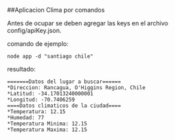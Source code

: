 ##Aplicacion Clima por comandos

Antes de ocupar se deben agregar las keys en el archivo config/apiKey.json.

comando de ejemplo:
```
node app -d "santiago chile"
```
resultado:
```
=======Datos del lugar a buscar======
*Direccion: Rancagua, O'Higgins Region, Chile
*Latitud: -34.17013240000001
*Longitud: -70.7406259
====Datos climaticos de la ciudad====
*Temperatura: 12.15
*Humedad: 77
*Temperatura Minima: 12.15
*Temperatura Maxima: 12.15
```